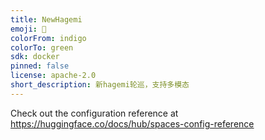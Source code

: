 ```yaml
---
title: NewHagemi
emoji: 🏃
colorFrom: indigo
colorTo: green
sdk: docker
pinned: false
license: apache-2.0
short_description: 新hagemi轮巡，支持多模态
---
```


Check out the configuration reference at https://huggingface.co/docs/hub/spaces-config-reference
